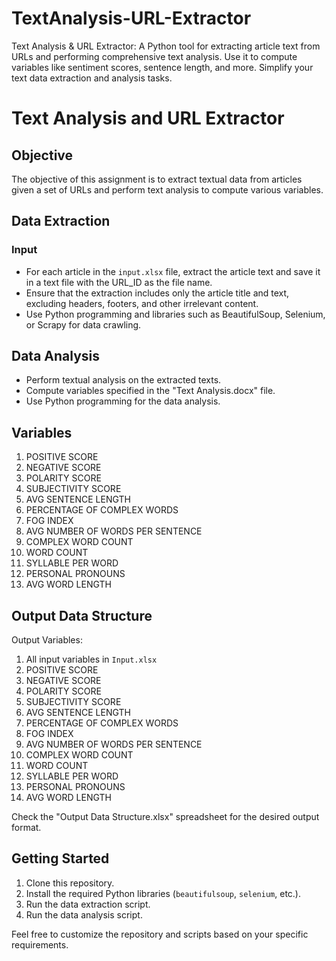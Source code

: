# TextAnalysis-URL-Extractor
Text Analysis &amp; URL Extractor: A Python tool for extracting article text from URLs and performing comprehensive text analysis. Use it to compute variables like sentiment scores, sentence length, and more. Simplify your text data extraction and analysis tasks.

# Text Analysis and URL Extractor

## Objective
The objective of this assignment is to extract textual data from articles given a set of URLs and perform text analysis to compute various variables.

## Data Extraction
### Input
- For each article in the `input.xlsx` file, extract the article text and save it in a text file with the URL_ID as the file name.
- Ensure that the extraction includes only the article title and text, excluding headers, footers, and other irrelevant content.
- Use Python programming and libraries such as BeautifulSoup, Selenium, or Scrapy for data crawling.

## Data Analysis
- Perform textual analysis on the extracted texts.
- Compute variables specified in the "Text Analysis.docx" file.
- Use Python programming for the data analysis.

## Variables
1. POSITIVE SCORE
2. NEGATIVE SCORE
3. POLARITY SCORE
4. SUBJECTIVITY SCORE
5. AVG SENTENCE LENGTH
6. PERCENTAGE OF COMPLEX WORDS
7. FOG INDEX
8. AVG NUMBER OF WORDS PER SENTENCE
9. COMPLEX WORD COUNT
10. WORD COUNT
11. SYLLABLE PER WORD
12. PERSONAL PRONOUNS
13. AVG WORD LENGTH

## Output Data Structure
Output Variables:
1. All input variables in `Input.xlsx`
2. POSITIVE SCORE
3. NEGATIVE SCORE
4. POLARITY SCORE
5. SUBJECTIVITY SCORE
6. AVG SENTENCE LENGTH
7. PERCENTAGE OF COMPLEX WORDS
8. FOG INDEX
9. AVG NUMBER OF WORDS PER SENTENCE
10. COMPLEX WORD COUNT
11. WORD COUNT
12. SYLLABLE PER WORD
13. PERSONAL PRONOUNS
14. AVG WORD LENGTH

Check the "Output Data Structure.xlsx" spreadsheet for the desired output format.

## Getting Started
1. Clone this repository.
2. Install the required Python libraries (`beautifulsoup`, `selenium`, etc.).
3. Run the data extraction script.
4. Run the data analysis script.

Feel free to customize the repository and scripts based on your specific requirements.

